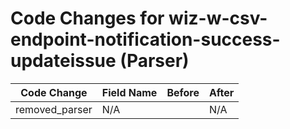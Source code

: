 # Code Changes for wiz-w-csv-endpoint-notification-success-updateissue (Parser)

| Code Change | Field Name | Before | After |
|-------------|------------|--------|-------|
| removed_parser | N/A |  | N/A |